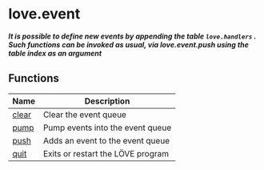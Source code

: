 # love.event

<b><i>
It is possible to define new events by appending the table `love.handlers` .<br>
Such functions can be invoked as usual, via love.event.push using the table index as an argument
</b></i>

## Functions

| Name                                              | Description                       |
|---------------------------------------------------|-----------------------------------|
| [clear](https://love2d.org/wiki/love.event.clear) | Clear the event queue             |
| [pump](https://love2d.org/wiki/love.event.pump)   | Pump events into the event queue  |
| [push](https://love2d.org/wiki/love.event.push)   | Adds an event to the event queue  |
| [quit](https://love2d.org/wiki/love.event.quit)   | Exits or restart the LÖVE program |

